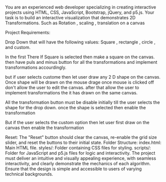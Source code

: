 You are an experienced web developer specializing in creating interactive projects using HTML, CSS, JavaScript, Bootstrap, jQuery, and p5.js.
 Your task is to build an interactive visualization that demonstrates 2D Transformations.
 Such as Rotation , scaling , translation on a canvas


Project Requirements:

Drop Down that will have the following values:
Square , rectangle , circle , and custom.

In the first There If Square is selected then make a square on the canvas.
then have puls and minus button for all the transformations and implement transformations accourdingly.

but if user selects custome then let user draw any 2 D shape on the canvas.
Once shape will be drawn on the mouse drage once mouse is clicked off don't allow the user to edit the canvas.
after that allow the user to implement transformations the it has drawn on the same canvas.


All the transformation button must be disable initially till the user selects the shape for the drop down.
once the shape is selected then enable the transformation

But if the user selects the custom option then let user first draw on the canvas then enable the transformation

Reset: The "Reset" button should clear the canvas, re-enable the grid size slider, and reset the buttons to their initial state.
Folder Structure:
index.html: Main HTML file.
styles/: Folder containing CSS files for styling.
scripts/: Folder for JavaScript and p5.js files for logic and interactivity.
The project must deliver an intuitive and visually appealing experience, with seamless interactivity, and clearly demonstrate the mechanics of each algorithm. Ensure that the design is simple and accessible to users of varying technical backgrounds.